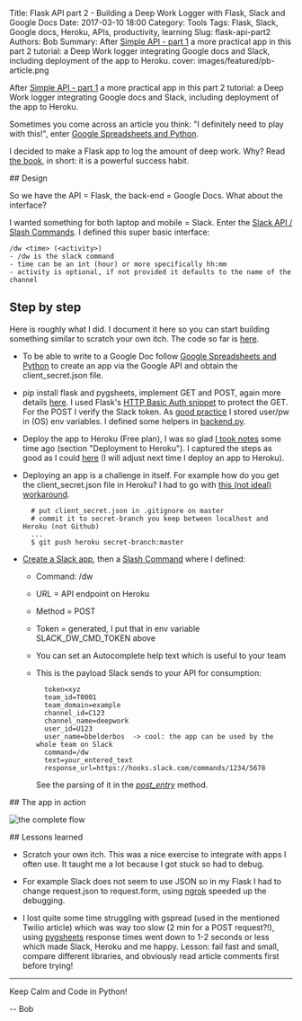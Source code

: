 Title: Flask API part 2 - Building a Deep Work Logger with Flask, Slack and Google Docs
Date: 2017-03-10 18:00
Category: Tools
Tags: Flask, Slack, Google docs, Heroku, APIs, productivity, learning
Slug: flask-api-part2
Authors: Bob
Summary: After [Simple API - part 1](http://pybit.es/simple-flask-api.html) a more practical app in this part 2 tutorial: a Deep Work logger integrating Google docs and Slack, including deployment of the app to Heroku.
cover: images/featured/pb-article.png

After [Simple API - part 1](http://pybit.es/simple-flask-api.html) a more practical app in this part 2 tutorial: a Deep Work logger integrating Google docs and Slack, including deployment of the app to Heroku.

Sometimes you come across an article you think: "I definitely need to play with this!", enter [Google Spreadsheets and Python](https://www.twilio.com/blog/2017/02/an-easy-way-to-read-and-write-to-a-google-spreadsheet-in-python.html).

I decided to make a Flask app to log the amount of deep work. Why? Read [the book](http://calnewport.com/books/deep-work/), in short: it is a powerful success habit.

## Design 

So we have the API = Flask, the back-end = Google Docs. What about the interface? 

I wanted something for both laptop and mobile = Slack. Enter the [Slack API / Slash Commands](https://api.slack.com/slash-commands). I defined this super basic interface: 

	/dw <time> (<activity>)
	- /dw is the slack command
	- time can be an int (hour) or more specifically hh:mm
	- activity is optional, if not provided it defaults to the name of the channel 

## Step by step

Here is roughly what I did. I document it here so you can start building something similar to scratch your own itch. The code so far is [here](https://github.com/pybites/deepwork/).

* To be able to write to a Google Doc follow [Google Spreadsheets and Python](https://www.twilio.com/blog/2017/02/an-easy-way-to-read-and-write-to-a-google-spreadsheet-in-python.html) to create an app via the Google API and obtain the client_secret.json file.

* pip install flask and pygsheets, implement GET and POST, again more details [here](https://github.com/pybites/deepwork/blob/master/api.py). I used Flask's [HTTP Basic Auth snippet](http://flask.pocoo.org/snippets/8/) to protect the GET. For the POST I verify the Slack token. As [good practice](https://12factor.net/config) I stored user/pw in (OS) env variables. I defined some helpers in [backend.py](https://github.com/pybites/deepwork/blob/master/backend.py). 

* Deploy the app to Heroku (Free plan), I was so glad [I took notes](http://bobbelderbos.com/2016/12/learning-flask-building-quote-app/) some time ago (section "Deployment to Heroku"). I captured the steps as good as I could [here](https://github.com/pybites/deepwork/blob/master/heroku.md) (I will adjust next time I deploy an app to Heroku).

* Deploying an app is a challenge in itself. For example how do you get the client_secret.json file in Heroku? I had to go with [this (not ideal) workaround](http://stackoverflow.com/questions/7908667/how-to-deploy-heroku-app-with-secret-yaml-configuration-file-without-committing).

		# put client_secret.json in .gitignore on master
		# commit it to secret-branch you keep between localhost and Heroku (not Github)
		...
		$ git push heroku secret-branch:master

* [Create a Slack app](https://api.slack.com/apps?new_app=1), then a [Slash Command](https://my.slack.com/services/new/slash-commands) where I defined: 

	* Command: /dw
	* URL = API endpoint on Heroku
	* Method = POST
	* Token = generated, I put that in env variable SLACK_DW_CMD_TOKEN above
	* You can set an Autocomplete help text which is useful to your team
	* This is the payload Slack sends to your API for consumption: 

			token=xyz
			team_id=T0001
			team_domain=example
			channel_id=C123
			channel_name=deepwork
			user_id=U123
			user_name=bbelderbos  -> cool: the app can be used by the whole team on Slack
			command=/dw
			text=your_entered_text
			response_url=https://hooks.slack.com/commands/1234/5678

		See the parsing of it in the *[post_entry](https://github.com/pybites/deepwork/blob/master/api.py)* method.

## The app in action

![the complete flow]({filename}/images/slackapi.png)

## Lessons learned

* Scratch your own itch. This was a nice exercise to integrate with apps I often use. It taught me a lot because I got stuck so had to debug. 

* For example Slack does not seem to use JSON so in my Flask I had to change request.json to request.form, using [ngrok](https://ngrok.com) speeded up the debugging.

* I lost quite some time struggling with gspread (used in the mentioned Twilio article) which was way too slow (2 min for a POST request?!), using [pygsheets](https://github.com/nithinmurali/pygsheets) response times went down to 1-2 seconds or less which made Slack, Heroku and me happy. Lesson: fail fast and small, compare different libraries, and obviously read article comments first before trying!

---

Keep Calm and Code in Python!

-- Bob
